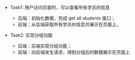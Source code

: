 - Task1: 用户访问页面时，可以查看所有学员的信息

  - 后端：初始化数据，完成 get all students 接口；
  - 前端：从后端获取所有学员的信息并展示在页面上。

- Task2: 实现分组功能
  - 后端：后端实现分组功能；
  - 前端：向后端发生请求，得到分组后的数据展示在页面上
